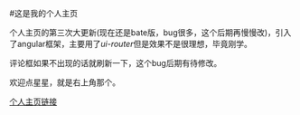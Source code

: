 #这是我的个人主页

个人主页的第三次大更新(现在还是bate版，bug很多，这个后期再慢慢改)，引入了angular框架，主要用了*ui-router*但是效果不是很理想，毕竟刚学。

评论框如果不出现的话就刷新一下，这个bug后期有待修改。

欢迎点星星，就是右上角那个。


[个人主页链接](http://jayzangwill.github.io/)

